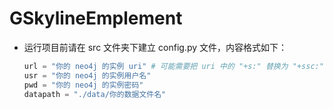 # GSkylineEmplement

- 运行项目前请在 src 文件夹下建立 config.py 文件，内容格式如下：
  ```python
  url = "你的 neo4j 的实例 uri" # 可能需要把 uri 中的 "+s:" 替换为 "+ssc:"
  usr = "你的 neo4j 的实例用户名"
  pwd = "你的 neo4j 的实例密码"
  datapath = "./data/你的数据文件名"
  ```
